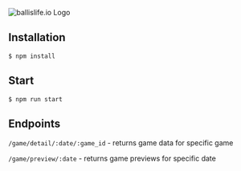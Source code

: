 ![ballislife.io Logo](http://ballislife.io/assets/img/logo.png)


## Installation

```
$ npm install
```

## Start

```
$ npm run start
```

## Endpoints

`/game/detail/:date/:game_id` - returns game data for specific game

`/game/preview/:date` - returns game previews for specific date